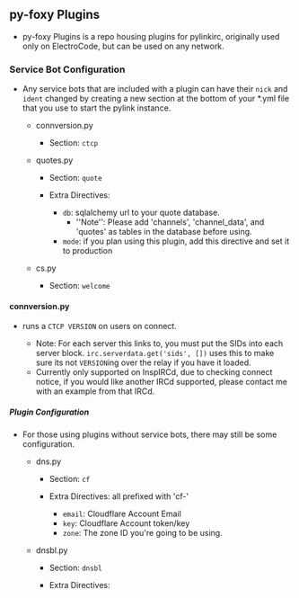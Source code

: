 ## py-foxy Plugins

* py-foxy Plugins is a repo housing plugins for pylinkirc,
    originally used only on ElectroCode, but can be used 
    on any network.

### Service Bot Configuration

* Any service bots that are included with a plugin can have their `nick`
    and `ident` changed by creating a new section at the bottom of your
    *.yml file that you use to start the pylink instance.
  
  
  * connversion.py
    * Section: `ctcp`

  * quotes.py
    * Section: `quote`
    
    * Extra Directives:
      * `db`: sqlalchemy url to your quote database.
        * ''Note'': Please add 'channels', 'channel_data', and 'quotes' as
          tables in the database before using. 
      * `mode`: if you plan using this plugin, add this directive and set it to production

  * cs.py
    * Section: `welcome` 


#### connversion.py

* runs a `CTCP VERSION` on users on connect.

  * Note: For each server this links to,
    you must put the SIDs into each server block.
    `irc.serverdata.get('sids', [])` uses this to make sure its not
    `VERSION`ing over the relay if you have it loaded.
  * Currently only supported on InspIRCd, due to checking connect notice,
    if you would like another IRCd supported, please contact me with an example
    from that IRCd. 



##### Plugin Configuration


  * For those using plugins without service bots, there may still be
      some configuration.

    * dns.py
      * Section: `cf`

      * Extra Directives: all prefixed with 'cf-'

        * `email`: Cloudflare Account Email
        * `key`: Cloudflare Account token/key
        * `zone`: The zone ID you're going to be using.

    * dnsbl.py
      * Section: `dnsbl`

      * Extra Directives: